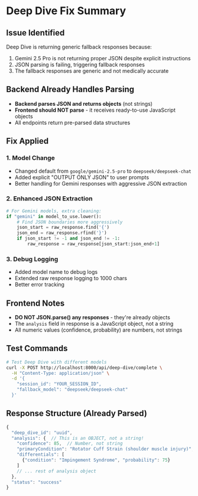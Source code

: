 # Deep Dive Fix Summary

## Issue Identified
Deep Dive is returning generic fallback responses because:
1. Gemini 2.5 Pro is not returning proper JSON despite explicit instructions
2. JSON parsing is failing, triggering fallback responses
3. The fallback responses are generic and not medically accurate

## Backend Already Handles Parsing
- **Backend parses JSON and returns objects** (not strings)
- **Frontend should NOT parse** - it receives ready-to-use JavaScript objects
- All endpoints return pre-parsed data structures

## Fix Applied

### 1. Model Change
- Changed default from `google/gemini-2.5-pro` to `deepseek/deepseek-chat`
- Added explicit "OUTPUT ONLY JSON" to user prompts
- Better handling for Gemini responses with aggressive JSON extraction

### 2. Enhanced JSON Extraction
```python
# For Gemini models, extra cleaning:
if "gemini" in model_to_use.lower():
    # Find JSON boundaries more aggressively
    json_start = raw_response.find('{')
    json_end = raw_response.rfind('}')
    if json_start != -1 and json_end != -1:
        raw_response = raw_response[json_start:json_end+1]
```

### 3. Debug Logging
- Added model name to debug logs
- Extended raw response logging to 1000 chars
- Better error tracking

## Frontend Notes
- **DO NOT JSON.parse() any responses** - they're already objects
- The `analysis` field in response is a JavaScript object, not a string
- All numeric values (confidence, probability) are numbers, not strings

## Test Commands
```bash
# Test Deep Dive with different models
curl -X POST http://localhost:8000/api/deep-dive/complete \
  -H "Content-Type: application/json" \
  -d '{
    "session_id": "YOUR_SESSION_ID",
    "fallback_model": "deepseek/deepseek-chat"
  }'
```

## Response Structure (Already Parsed)
```javascript
{
  "deep_dive_id": "uuid",
  "analysis": {  // This is an OBJECT, not a string!
    "confidence": 85,  // Number, not string
    "primaryCondition": "Rotator Cuff Strain (shoulder muscle injury)",
    "differentials": [
      {"condition": "Impingement Syndrome", "probability": 75}
    ]
    // ... rest of analysis object
  },
  "status": "success"
}
```